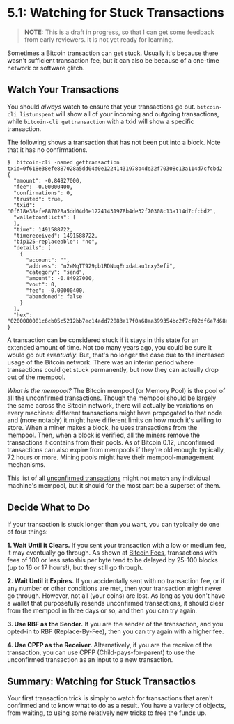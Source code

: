 # 5.1: Watching for Stuck Transactions

> **NOTE:** This is a draft in progress, so that I can get some feedback from early reviewers. It is not yet ready for learning.

Sometimes a Bitcoin transaction can get stuck. Usually it's because there wasn't sufficient transaction fee, but it can also be because of a one-time network or software glitch.

## Watch Your Transactions

You should _always_ watch to ensure that your transactions go out. `bitcoin-cli listunspent` will show all of your incoming and outgoing transactions, while `bitcoin-cli gettransaction` with a txid will show a specific transaction. 

The following shows a transaction that has not been put into a block. Note that it has no confirmations. 
```
$  bitcoin-cli -named gettransaction txid=0f618e38efe887028a5dd04d0e12241431978b4de32f70308c13a114d7cfcbd2
{
  "amount": -0.84927000,
  "fee": -0.00000400,
  "confirmations": 0,
  "trusted": true,
  "txid": "0f618e38efe887028a5dd04d0e12241431978b4de32f70308c13a114d7cfcbd2",
  "walletconflicts": [
  ],
  "time": 1491588722,
  "timereceived": 1491588722,
  "bip125-replaceable": "no",
  "details": [
    {
      "account": "",
      "address": "n2eMqTT929pb1RDNuqEnxdaLau1rxy3efi",
      "category": "send",
      "amount": -0.84927000,
      "vout": 0,
      "fee": -0.00000400,
      "abandoned": false
    }
  ],
  "hex": "0200000001c6cb05c5212bb7ec14add72883a17f0a68aa399354bc2f7cf02df6e7d68a6937000000006a47304402203f21d769cbf3cf1626ef09bb35d0d8e88efe9f14d097f4b493628e96b2e1c90b0220162ff60701525e70942f5090dc48ec2b2f3b87cd40185351ab316991567f61c50121029045eaa55d283526c723e6d5495d9b3f077b545563f86465aafcd9bfdd50359effffffff0118e20f05000000001976a914e7c1345fc8f87c68170b3aa798a956c2fe6a9eff88ac00000000"
}
```
A transaction can be considered stuck if it stays in this state for an extended amount of time. Not too many years ago, you could be sure it would go out _eventually_. But, that's no longer the case due to the increased usage of the Bitcoin network. There was an interim period where transactions could get stuck permanently, but now they can actually drop out of the mempool.

_What is the mempool?_ The Bitcoin mempool (or Memory Pool) is the pool of all the unconfirmed transactions. Though the mempool should be largely the same across the Bitcoin network, there will actually be variations on every machines: different transactions might have propogated to that node and (more notably) it might have different limits on how much it's willing to store. When a miner makes a block, he uses transactions from the mempool. Then, when a block is verified, all the miners remove the transactions it contains from their pools. As of Bitcoin 0.12, unconfirmed transactions can also expire from mempools if they're old enough: typically, 72 hours or more. Mining pools might have their mempool-management mechanisms.

This list of all [unconfirmed transactions](https://blockchain.info/unconfirmed-transactions) might not match any individual machine's mempool, but it should for the most part be a superset of them.

## Decide What to Do

If your transaction is stuck longer than you want, you can typically do one of four things:

**1. Wait Until it Clears.** If you sent your transaction with a low or medium fee, it may eventually go through. As shown at [Bitcoin Fees](https://bitcoinfees.21.co/), transactions with fees of 100 or less satoshis per byte tend to be delayed by 25-100 blocks (up to 16 or 17 hours!), but they still go through.

**2. Wait Until it Expires.** If you accidentally sent with no transaction fee, or if any number or other conditions are met, then your transaction might never go through. However, not all (your coins) are lost. As long as you don't have a wallet that purposefully resends unconfirmed transactions, it should clear from the mempool in three days or so, and then you can try again.

**3. Use RBF as the Sender.** If you are the sender of the transaction, and you opted-in to RBF (Replace-By-Fee), then you can try again with a higher fee.

**4. Use CPFP as the Receiver.** Alternatively, if you are the receive of the transaction, you can use CPFP (Child-pays-for-parent) to use the unconfirmed transaction as an input to a new transaction.

## Summary: Watching for Stuck Transactios

Your first transaction trick is simply to watch for transactions that aren't confirmed and to know what to do as a result. You have a variety of objects, from waiting, to using some relatively new tricks to free the funds up.
